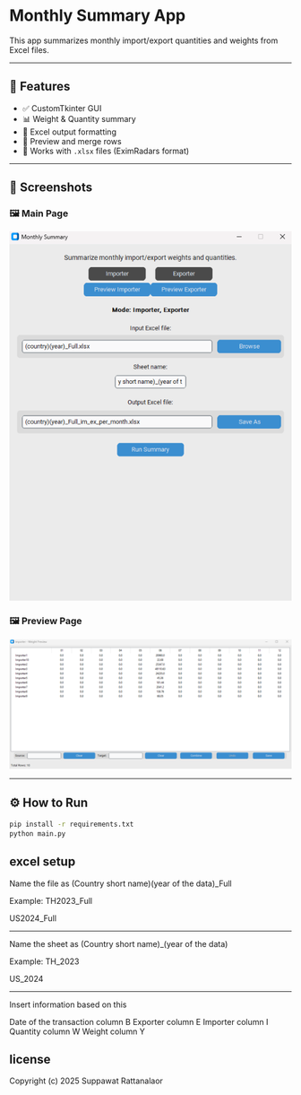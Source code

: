 # Monthly Summary App

This app summarizes monthly import/export quantities and weights from Excel files.

---

## 🚀 Features

- ✅ CustomTkinter GUI
- 📊 Weight & Quantity summary
- 📁 Excel output formatting
- 🧩 Preview and merge rows
- 📂 Works with `.xlsx` files (EximRadars format)

---

## 📸 Screenshots

### 🖼️ Main Page  
![Main Page](./assets/main_page.png)

### 🖼️ Preview Page  
![Preview Page](./assets/preview_page.png)

---

## ⚙️ How to Run

```bash
pip install -r requirements.txt
python main.py
```

## excel setup

Name the file as
(Country short name)(year of the data)_Full

Example:
TH2023_Full

US2024_Full

----------------------------------------------------

Name the sheet as
(Country short name)_(year of the data)

Example:
TH_2023

US_2024

----------------------------------------------------

Insert information based on this

Date of the transaction 		column B
Exporter 				            column E
Importer				            column I
Quantity				            column W
Weight					            column Y

## license

Copyright (c) 2025 Suppawat Rattanalaor



